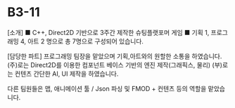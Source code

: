 # B3-11
[소개]
■ C++, Direct2D 기반으로 3주간 제작한 슈팅플랫포머 게임
■ 기획 1, 프로그래밍 4, 아트 2 명으로 총 7명으로 구성되어 있습니다.

[담당한 파트]
프로그래밍 팀장을 맡았으며 기획,아트와의 원할한 소통을 하였습니다.
(주)로는 Direct2D를 이용한 컴포넌트 베이스 기반의 엔진 제작(그래픽스, 물리)
(부)로는 컨텐츠 간단한 AI, UI 제작을 하였습니다.

다른 팀원들은 맵, 애니메이션 툴 / Json 파싱 및 FMOD + 컨텐츠 등의 역할을 맡았습니다.
